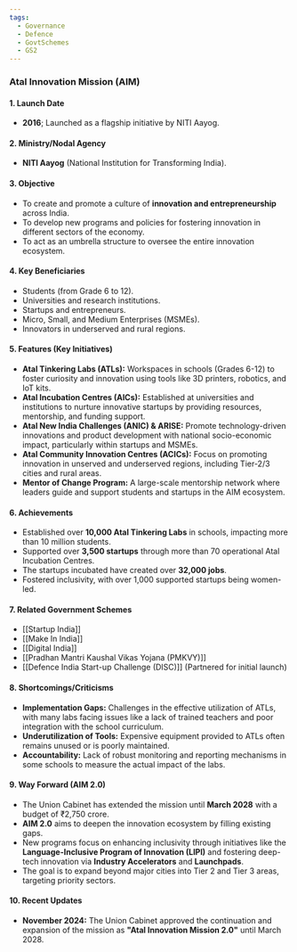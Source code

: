 ```yaml
---
tags:
  - Governance
  - Defence
  - GovtSchemes
  - GS2
---
```

### Atal Innovation Mission (AIM)

#### 1. Launch Date
*   **2016**; Launched as a flagship initiative by NITI Aayog.

#### 2. Ministry/Nodal Agency
*   **NITI Aayog** (National Institution for Transforming India).

#### 3. Objective
*   To create and promote a culture of **innovation and entrepreneurship** across India.
*   To develop new programs and policies for fostering innovation in different sectors of the economy.
*   To act as an umbrella structure to oversee the entire innovation ecosystem.

#### 4. Key Beneficiaries
*   Students (from Grade 6 to 12).
*   Universities and research institutions.
*   Startups and entrepreneurs.
*   Micro, Small, and Medium Enterprises (MSMEs).
*   Innovators in underserved and rural regions.

#### 5. Features (Key Initiatives)
*   **Atal Tinkering Labs (ATLs):** Workspaces in schools (Grades 6-12) to foster curiosity and innovation using tools like 3D printers, robotics, and IoT kits.
*   **Atal Incubation Centres (AICs):** Established at universities and institutions to nurture innovative startups by providing resources, mentorship, and funding support.
*   **Atal New India Challenges (ANIC) & ARISE:** Promote technology-driven innovations and product development with national socio-economic impact, particularly within startups and MSMEs.
*   **Atal Community Innovation Centres (ACICs):** Focus on promoting innovation in unserved and underserved regions, including Tier-2/3 cities and rural areas.
*   **Mentor of Change Program:** A large-scale mentorship network where leaders guide and support students and startups in the AIM ecosystem.

#### 6. Achievements
*   Established over **10,000 Atal Tinkering Labs** in schools, impacting more than 10 million students.
*   Supported over **3,500 startups** through more than 70 operational Atal Incubation Centres.
*   The startups incubated have created over **32,000 jobs**.
*   Fostered inclusivity, with over 1,000 supported startups being women-led.

#### 7. Related Government Schemes
*   [[Startup India]]
*   [[Make In India]]
*   [[Digital India]]
*   [[Pradhan Mantri Kaushal Vikas Yojana (PMKVY)]]
*   [[Defence India Start-up Challenge (DISC)]] (Partnered for initial launch)

#### 8. Shortcomings/Criticisms
*   **Implementation Gaps:** Challenges in the effective utilization of ATLs, with many labs facing issues like a lack of trained teachers and poor integration with the school curriculum.
*   **Underutilization of Tools:** Expensive equipment provided to ATLs often remains unused or is poorly maintained.
*   **Accountability:** Lack of robust monitoring and reporting mechanisms in some schools to measure the actual impact of the labs.

#### 9. Way Forward (AIM 2.0)
*   The Union Cabinet has extended the mission until **March 2028** with a budget of ₹2,750 crore.
*   **AIM 2.0** aims to deepen the innovation ecosystem by filling existing gaps.
*   New programs focus on enhancing inclusivity through initiatives like the **Language-Inclusive Program of Innovation (LIPI)** and fostering deep-tech innovation via **Industry Accelerators** and **Launchpads**.
*   The goal is to expand beyond major cities into Tier 2 and Tier 3 areas, targeting priority sectors.

#### 10. Recent Updates
*   **November 2024:** The Union Cabinet approved the continuation and expansion of the mission as **"Atal Innovation Mission 2.0"** until March 2028.
